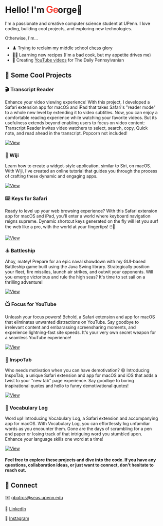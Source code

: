 
# Hello! I'm <img src='Resources/Ge keys.gif' width='38' margin-top='10'/>orge👋

I'm a passionate and creative computer science student at UPenn. I love coding, building cool projects, and exploring new technologies.

Otherwise, I'm...

* ♟️ Trying to reclaim my middle school [chess](https://www.chess.com/member/georgebotros02) glory
* 🧑‍🍳 Learning new recipes (I'm a bad cook, but my appetite drives me)
* 🎥 Creating [YouTube videos](https://www.youtube.com/@dailypenn) for The Daily Pennsylvanian
    
## 🚀 Some Cool Projects
### 🎬 Transcript Reader
Enhance your video viewing experience! With this project, I developed a Safari extension app for macOS and iPad that takes Safari's "reader mode" to a whole new level by extending it to video subtitles. Now, you can enjoy a comfortable reading experience while watching your favorite videos. But its usefulness extends beyond enabling users to focus on video content: Transcript Reader invites video watchers to select, search, copy, Quick note, and read ahead in the transcript. Popcorn not included!

[![View](https://img.shields.io/badge/-View-lightgrey)](https://github.com/Appccessibility-Shox/Transcript-Reader)

### 🤖 Wiji 

Learn how to create a widget-style application, similar to Siri, on macOS. With Wiji, I've created an online tutorial that guides you through the process of crafting these dynamic and engaging apps.

[![View](https://img.shields.io/badge/-View-lightgrey)](https://github.com/george-botros/Wiji)

### ⌨️ Keys for Safari
Ready to level up your web browsing experience? With this Safari extension app for macOS and iPad, you'll enter a world where keyboard navigation reigns supreme. Dynamic shortcut keys generated on the fly will let you surf the web like a pro, with the world at your fingertips! 🖱️🔫

[![View](https://img.shields.io/badge/-View-lightgrey)](https://github.com/Appccessibility-Shox/Keys)

### ⚓ Battleship

Ahoy, matey! Prepare for an epic naval showdown with my GUI-based Battleship game built using the Java Swing library. Strategically position your fleet, fire missiles, launch air strikes, and outwit your opponents. Will you emerge victorious and rule the high seas? It's time to set sail on a thrilling adventure!

[![View](https://img.shields.io/badge/-View-lightgrey)](https://github.com/george-botros/Battleship)

### 📺 Focus for YouTube

Unleash your focus powers! Behold, a Safari extension and app for macOS that eliminates unwanted distractions on YouTube. Say goodbye to irrelevant content and embarassing screensharing moments, and experience lightning-fast site speeds. It's your very own secret weapon for a seamless YouTube experience!

[![View](https://img.shields.io/badge/-View-lightgrey)](https://github.com/Appccessibility-Shox/Focus-for-YouTube)

### 🌟 InspoTab
Who needs motivation when you can have demotivation? 😄 Introducing InspoTab, a unique Safari extension and app for macOS and iOS that adds a twist to your "new tab" page experience. Say goodbye to boring inspirational quotes and hello to funny demotivational quotes!

[![View](https://img.shields.io/badge/-View-lightgrey)](https://github.com/george-botros/InspoTab)

### 📖 Vocabulary Log

Word up! Introducing Vocabulary Log, a Safari extension and accompanying app for macOS. With Vocabulary Log, you can effortlessly log unfamiliar words as you encounter them. Gone are the days of scrambling for a pen and paper or losing track of that intriguing word you stumbled upon. Enhance your language skills one word at a time!

[![View](https://img.shields.io/badge/-View-lightgrey)](https://github.com/Appccessibility-Shox/VocabularyLog)


#### Feel free to explore these projects and dive into the code. If you have any questions, collaboration ideas, or just want to connect, don't hesitate to reach out.

## 🔗 Connect
✉️ gbotros@seas.upenn.edu

💼 [LinkedIn](https://linkedin.com/in/georgebotros02)

📸 [Instagram](https://www.instagram.com/georgebotros1/)
